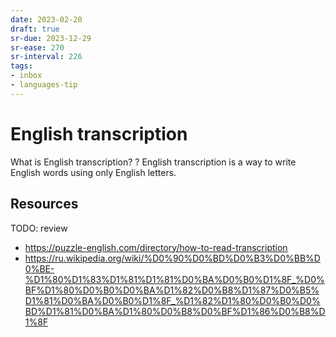 ```yaml
---
date: 2023-02-20
draft: true
sr-due: 2023-12-29
sr-ease: 270
sr-interval: 226
tags:
- inbox
- languages-tip
---
```


# English transcription

What is English transcription? ? English transcription is a way to write English
words using only English letters.

## Resources

TODO: review

- https://puzzle-english.com/directory/how-to-read-transcription
- https://ru.wikipedia.org/wiki/%D0%90%D0%BD%D0%B3%D0%BB%D0%BE-%D1%80%D1%83%D1%81%D1%81%D0%BA%D0%B0%D1%8F_%D0%BF%D1%80%D0%B0%D0%BA%D1%82%D0%B8%D1%87%D0%B5%D1%81%D0%BA%D0%B0%D1%8F_%D1%82%D1%80%D0%B0%D0%BD%D1%81%D0%BA%D1%80%D0%B8%D0%BF%D1%86%D0%B8%D1%8F